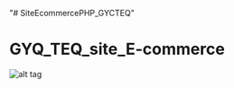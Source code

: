 "# SiteEcommercePHP_GYCTEQ" 
# GYQ_TEQ_site_E-commerce
![alt tag](https://github.com/chahrazedmejri/GYQ_TEQ_site_E-commerce/issues/1#issue-951725018)
